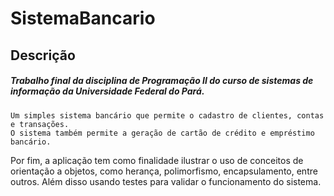 # SistemaBancario

## Descrição
 ##### Trabalho final da disciplina de Programação II do curso de sistemas de informação da Universidade Federal do Pará.
    Um simples sistema bancário que permite o cadastro de clientes, contas e transações. 
    O sistema também permite a geração de cartão de crédito e empréstimo bancário.

Por fim, a aplicação tem como finalidade ilustrar o uso de conceitos de orientação a objetos, como herança, polimorfismo, encapsulamento, entre outros.
Além disso usando testes para validar o funcionamento do sistema.